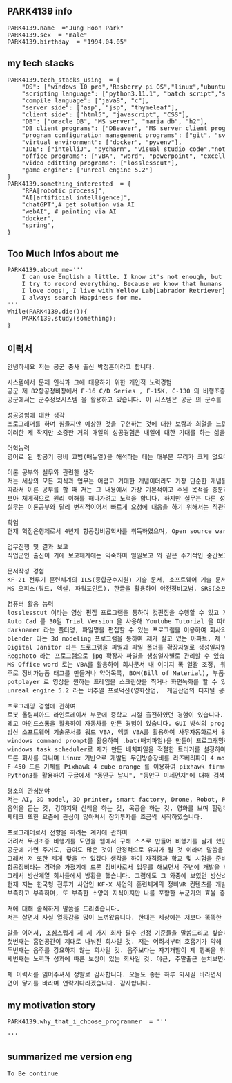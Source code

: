 ## PARK4139 info
<pre>
PARK4139.name  ="Jung Hoon Park" 
PARK4139.sex  = "male"
PARK4139.birthday  = "1994.04.05"  
</pre>
## my tech stacks
<pre>
PARK4139.tech_stacks_using  = {
    "OS": ["windows 10 pro","Rasberry pi OS","linux","ubuntu"], 
    "scripting language": ["python3.11.1", "batch script","shell script"], 
    "compile language": ["java8", "c"], 
    "server side": ["asp", "jsp", "thymeleaf"], 
    "client side": ["html5", "javascript", "CSS"],
    "DB": ["oracle DB", "MS server", "maria db", "h2"],
    "DB client programs": ["DBeaver", "MS server client program", "sqlplus"],
    "program configuration management programs": ["git", "svn"],
    "virtual environment": ["docker", "pyvenv"],
    "IDE": ["intelliJ", "pycharm", "visual studio code","notepad++", ""],
    "office programs": ["VBA", "word", "powerpoint", "excell"], 
    "video editting programs": ["losslesscut"],
    "game engine": ["unreal engine 5.2"]
}
PARK4139.something_interested  = {
    "RPA[robotic process]",
    "AI[artificial intelligence]",
    "chatGPT",# get solution via AI
    "webAI", # painting via AI
    "docker",
    "spring",
}
</pre>
## Too Much Infos about me
<pre>
PARK4139.about_me='''
    I can use English a little. I know it's not enough, but I'm still trying to use it
    I try to record everything. Because we know that humans are oblivious animals, including me.
    I love dogs!, I live with Yellow Lab[Labrador Retriever]. When things aren't going well, I go for a walk, dogs make me laugh.
    I always search Happiness for me.
'''
While(PARK4139.die()){
    PARK4139.study(something); 
}
</pre>

## 이력서
<pre>
안녕하세요 저는 공군 중사 출신 박정훈이라고 합니다.

시스템에서 문제 인식과 그에 대응하기 위한 개인적 노력경험
공군 제 82항공정비창에서 F-16 C/D Series , F-15K, C-130 의 비행조종제어계통을 대상으로 한 군직 창정비 및 오버홀(볼트와 너트 같은 물리적으로 더 이상 분해할 수 없는 최소 수준까지 분해하는  정비)를 수행하였습니다.  작은 정비 실수는 뉴스에 나올 법한 큰 항공기 사고에 대한 잠재력을 가졌습니다. 이를 미연에 방지하기 위해서는 아주 작은 사고의 원인이 될만한 부분이더라도 여러번 또 반드시 체크하는 것이 중요합니다. 이를 실천하기 위해서 저는 거의 모든 정비 업무 수행에 있어서 개인 체크리스트를 만들어 활용을 해왔으며 이를 통한 실수의 발생을 줄였습니다. 부품 수급이 제때 이루어지지 않아 발생하는 출고문제, 신뢰성이 떨어지는 노후된 부품이 공급이 되어 출고품의 성능을 보장하지 못하는 문제들을 경험한 적이 있습니다. 이런 경험을 통하여 사소하게 느껴질지 모르는 작은 문제가 예측 못한 사이드 이펙트 또는 더 나아가 큰 문제를 일으킬 수 있을 수 있다는 것을 이해하고 있습니다 이 와 같이 다른분야에서 또한 사소한 문제도 리스크 관리를 하기 위해서 업무관련메모를 늘상 개인 파일에 수행하고 있습니다.
공군에서는 군수정보시스템 을 활용하고 있습니다. 이 시스템은 공군 의 군수를 담당하는 작업자들이 수행한 작업 정보를 입력하며 상위 부서에서는 군수업무를 관리를 용이하도록 한 전산 시스템입니다 .이 시스템은 주기적으로 입력된 데이터들을 통계를 내어 유의미한 데이터 통찰을 얻어 군수업무의 효율을 높이도록 피드백을 관련 군수 부서에 하달을 합니다. 이에 문제가 되는 것이 작업자의 낮은 신뢰도의 데이터가 시스템에 입력되어 데이터 분석이 잘못된 방향으로 흘러가 좋지 못한 업무적 피드백을 만들어 악순환을 일으켜 과잉인시수 또는 인시수결여 와 같은 문제가 되기도 하였습니다. 이런 피드백은 시스템이 의도된 바로 순기능을 수행하지 못한 것이 원인 이라고 생각을 가지고 있습니다. 이의 근원은 단순한 신뢰도가 낮은 데이터에서 비롯되었다고 생각합니다. 그래서 저는 단순한 데이터라도 시스템에 의도된 데이터를 잘 파악하여 데이터를 가공하고 입력하여야 시스템에 기대된 순기능을 적절히 작동할 수 있도록 단순 데이터에도 특성과 신뢰도를 고민해서 입력하였습니다.

성공경험에 대한 생각
프로그래머를 하며 힘들지만 예상한 것을 구현하는 것에 대한 보람과 희열을 느낍니다
이러한 제 작지만 소중한 거의 매일의 성공경험은 내일에 대한 기대를 하는 삶을 계속 갈망하게 하는 동기부여,  그 자체입니다.

어학능력
영어로 된 항공기 정비 교범(매뉴얼)을 해석하는 데는 대부분 무리가 크게 없으며 어려운 부분은 인터넷의 도움을 받아 해결할 수 있었습니다. 일본어는 간단한 일상적인 회화를 듣고 이해할 수 있습니다.

이론 공부와 실무와 관련한 생각
저는 세상의 모든 지식과 업무는 어렵고 거대한 개념이더라도 가장 단순한 개념들의 집합이라고 생각을 합니다.
따라서 이론 공부를 할 때 저는 그 내용에서 가장 기본적이고 주된 목적을 충분히 이해를 한 상태에서 해당 내용을 반복하여 
보아 체계적으로 원리 이해를 해나가려고 노력을 합니다. 하지만 실무는 다른 성격을 가진 부분이라고 생각합니다.
실무는 이론공부와 달리 변칙적이어서 빠르게 요청에 대응을 하기 위해서는 직관적이거나 감각적으로 커버를 해야하는 경우가 꽤 자주 있을 수 있다고 생각합니다. 정리하면 저는 두 가지 모두를 병행해야할 필요가 있다고 생각합니다.

학업
현재 학점은행제로서 4년제 항공정비공학사를 취득하였으며, Open source ware(대학공개강의) 를 활용하여 컴퓨터공학을 공부할 계획을 가지고 있습니다. 현재 실무에 의해서 많이 미루어 지고 있는데, 어느정도 데드라인을 다시 설정하여 학업을 진행할 생각입니다. 추후에 환경과 제 의지에 변함이 없다면 대학원까지도 공부를 계속하고 싶습니다.

업무진행 및 결과 보고
직업군인 출신이 기에 보고체계에는 익숙하여 일일보고 와 같은 주기적인 중간보고를 꼼꼼히 수행할 수 있다는 자신감이 있습니다.

문서작성 경험
KF-21 전투기 훈련체계의 ILS(종합군수지원) 기술 문서, 소프트웨어 기술 문서를 작성한 경험이 있습니다
MS 오피스(워드, 엑셀, 파워포인트), 한글을 활용하여 야전정비교범, SRS(소프트웨어요구사항명세서), SDD(소프트웨어설계기술서),  STP(소프트웨어시험계획서) 등의 방산 소프트웨어 기술문서를 방위사업청 개발실무지침에 따라서 문서를 계약된 방산업체에 개정(최신화) 및 제출해 본 경험이 있습니다.

컴퓨터 활용 능력 
losslesscut 이라는 영상 편집 프로그램을 통하여 컷편집을 수행할 수 있고 지원되는 mp4, mkv 등의 확장자로 Export를 할 수 있습니다.
Auto Cad 를 30일 Trial Version 을 사용해 Youtube Tutorial 을 따라하여 Bolt,Washer와 같은 기계요소 구현한 경험이 있습니다.
darknamer 라는 폴더명, 파일명을 편집할 수 있는 프로그램을 이용하여 회사의 전자 문서, 기술 문서의 파일명을 편집하고 관리한적이 있습니다.
blender 라는 3d modeling 프로그램을 통하여 제가 살고 있는 아파트, 제 방, 침대, 책장, 컵, 서랍, 냉장고, 세탁기 등을 모델링을 하고 간단한 uv mapping을 한 적이 있습니다.
Digital Janitor 라는 프로그램을 파일과 파일 폴더를 확장자별로 생성일자별로 관리할 수 있습니다.
Regphoto 라는 프로그램으로 jpg 확장자 파일을 생성일자별로 관리할 수 있습니다.
MS Office word 로는 VBA를 활용하여 회사문서 내 이미지 폭 일괄 조정, 워드 내 텍스트 와일드카드를 활용하여 일괄 교체를 하여 수정제출한 적이 있습니다. MS Office excell로는 텍스트 데이터를 일반적인 함수들과 mid 함수, concatenate 함수,textjoin 함수, 데이터 나누기 기능을 활용하여 table 또는 column과 row에서 원하는 텍스트 형태로 가공을 하거나 필터링을 해본 경험이 있습니다.
주로 정비가능품 태그를 만들거나 약어목록, BOM(Bill of Material), 부품목록 등을 만든 경험이 있습니다.
potplayer 로 영상을 원하는 프레임을 스크린샷을 찍거나 화면녹화를 할 수 있습니다.
unreal engine 5.2 라는 버추얼 프로덕션(영화산업,  게임산업의 디지털 공간)에 대한 

프로그래밍 경험에 관하여
로봇 올림피아드 라인트레이서 부문에 중학교 시절 출전하였던 경험이 있습니다. Line tracer의 basic code를 간단히 라인트레이싱을 위한 센서에 값을 변화하여 라인트레이서의 움직임을 제어하여 프로그래밍을 한 적이 있습니다.
레고 마인드스톰을 활용하여 자동차를 만든 경험이 있습니다. GUI 방식의 programming 경험이었습니다.
방산 소프트웨어 기술문서를 워드 VBA, 엑셀 VBA를 활용하여 사무자동화로서 워드문서 내에서 600여 개의 서로 다른 단어들을 특정 위치의 단어와 교체하는 스크립트를 짜본적이 있고 작업효율을 개선시킨 경험이 있습니다.
windows command prompt를 활용하여 .bat(배치파일)을 만들어 프로그래밍하여 폴더명에 백업한 날짜를 붙여 회사의 기술문서를 작업한 뒤 데이터를 백업 및 관리를 한 적이 있습니다.
windows task scheduler로 제가 만든 배치파일을 적절한 트리거를 설정하여 실행시킬 수 있습니다.
드론 회사를 다니며 Linux 기반으로 개발된 무인방송장비를 라즈베리파이 4 model b에 라즈베리파이 OS를 인터넷의 튜토리얼과 메뉴얼에 따른 설치를 진행하여 제품을 납품한 경험이 있습니다.
F-450 드론 기체를 Pixhawk 4 cube orange 를 이용하여 pixhawk firmware를 설치하고, 기체를 조립하여 Qground control software로 셋팅을 하고 비행 및 이동미션을 테스트한 경험이 있습니다.
Python3를 활용하여 구글에서 "동안구 날씨", "동안구 미세먼지"에 대해 검색하여 나온 정보를 크롬 개발자 도구를 활용하여 해당 데이터의 CSS selector, ID selectoir, TAG selector를 얻고 URL 등의 몇 입력정보와 함께 visual studio에서  requests, bs4 모듈을 활용하여 python script를 작성하여 "제가 원하는 동안구 날씨에 대한 데이터"를 web scraping을 한 경험이 있습니다.

평소의 관심분야 
저는 AI, 3D model, 3D printer, smart factory, Drone, Robot, ROS, C, C#, c++, Python, RPA, Docker 의 4차 산업 분야에 관심이 많습니다.
음악을 듣는 것, 강아지와 산책을 하는 것, 목공을 하는 것, 영화를 보며 힐링하는 것도 좋아합니다.
제테크 또한 요즘에 관심이 많아져서 장기투자를 조금씩 시작하였습니다.

프로그래머로서 전향을 하려는 계기에 관하여
어려서 무선조종 비행기를 도면을 웹에서 구해 스스로 만들어 비행기를 날게 했던 그 순간을 잊지 못합니다. 그런 기억과 기분을 항상 마음 속에 넣어 두고 살았던 제게 부모님은 항공기 정비에 관해서 말씀을 해주셨습니다 항공기 정비사 전망과 비행기를 어려서부터 좋아했던 제 모습을 보고 
공군에 가면 주거도, 급여도 많은 것이 안정적으로 유지가 될 것 이라며 말씀을 하셨습니다. 
그래서 저 또한 제게 맞을 수 있겠다 생각을 하여 자격증과 학교 및 시험을 준비하여 공군에 들어갔고 일을 해보았지만, 그러나 항공기 정비는 제 마음속에 있는 개발과 창의적인 일과는 거리가 먼 업무들 뿐이 었습니다. 이는 저를 자꾸 우울하게 만들어갔습니다. 저는 이 우울한 마음을 극복하기 위해서 제대를 준비하며 평소 관심이 있는 개발 분야들을 공부를 시작하였고 제대하였습니다.
항공정비라는 경력을 가졌기에 드론 정비사로서 업무를 해보면서 주변에 개발을 하는 것을 조금 관찰을 해보고자 드론 회사에도 들어가 보았습니다. 아니나 다를까 개발자의 모습이 너무 재미있어 보이고 멋있어 보였습니다. 제가 꿈꾸던 것 같았습니다. 저는 아무도 모르게 개발자가 되고자 하는 마음을 숨기고 있었습니다. 미리 이야기하여 스트레스를 다가오게 하는 것보다는 스스로 수긍이 가능한 결과를 먼저 만들어 제 생각을 알려주는 편이 나을 것이라고 판단을 하였습니다. 스물아홉이라는 늦은 나이에 본격적인 개발자 전향을 시작할 생각으로 웹커뮤니티, 주변에게 물어보면 하지 말라는 말이 거의 대부분이었습니다. 그럼에도 저는 마음을 먹고 개발자를 하려고 합니다. 그러나, 개발자로서 커리어를 쌓고자 했으나 역시나 현실은 어려웠습니다.
그래서 방산계열 회사들에서 방황을 했습니다. 그럼에도 그 와중에 보였던 방산소프트웨어 개발자들의 모습이 좋아보이고 부럽고 되고싶은 생각은 계속되었습니다. 
현재 저는 한국형 전투기 사업인 KF-X 사업의 훈련체계의 정비VR 컨텐츠를 개발을 하는 방산회사의 기획 부서에 있습니다. 그럼에도 꿈을 이루겠다는 의지는 사그라들지 않고 있습니다. 이것은 인생문제이며 인생에서 제대로 도전을 해본적이 없던 제게 큰 의미가 있기도 합니다. 하지 않으면 후회가 인생에서 클 것이라고 생각을 하고 있습니다.
부족하고 부족하며, 또 부족한 소양과 지식이지만 나를 포함한 누군가의 효율 증대, 편의 증대를 위해서 만들고 싶다는 욕구와 만들었을 때의 희열을 느껴보았고 포기할 수 없기에 개발자의 꿈을 꼭 실현하고 싶다고 생각하고 있습니다. 항상 자기개발을 하며, 실험하고, 기록하고 그 기록을 열람하여 응용을 잘하는 좋은 개발자가 되고싶습니다

저에 대해 솔직하게 말씀을 드리겠습니다.
저는 살면서 사실 열등감을 많이 느껴왔습니다. 한때는 세상에는 저보다 똑똑한 사람들, 가진 사람들이 많은 것에 무력해지기도 하고 지치기도  했었습니다. 하지만 이제는 그렇지 않습니다. 항공기 정비에서 얻었던 값진 경험들을 토대로 제 전문성을 인정을 받은 성공체험을 하였고 거기서 큰 위로를 받았기 때문입니다. 따라서 지금의 저는 제가 꿈꾸는 프로그래머로서 제가 부족한 부분에 대해서 또 열등감을 느끼는 부분에 대해서는 늘 자기개발하고 채워나가고 그 것이 비로서 성과로 이어질 떄, 큰 기쁨을 느낄 수 있을 것 같습니다. 이런 저를 회사관점에서 잘 활용할 수 있고 제 입장에서는 만족하며 회사와 개인 간에 합리적으로 상호배려와 양보를 하며 오래일할 좋은 그런 회사를 구하고 싶습니다.

말을 이어서, 조심스럽게 제 세 가지 회사 필수 선정 기준들을 말씀드리고 싶습니다
첫번째는 흡연공간이 제대로 나눠진 회사일 것. 저는 어려서부터 호흡기가 약해 입원도 한적이 있으며, 비흡연자입니다. 
두번째는 음주를 강요하지 않는 회사일 것. 음주보다는 자기개발이 제 행복을 위해서 우선순위에서 가치가 높습니다.
세번째는 노력과 성과에 따른 보상이 있는 회사일 것. 야근, 주말출근 눈치보면서 하고 싶지 않습니다. 여건상 필요하다면 하는 것이고 그에 따른 보상은 뒤 따르기를 희망합니다. 

제 이력서를 읽어주셔서 정말로 감사합니다. 오늘도 좋은 하루 되시길 바라면서 
연이 닿기를 바라며 연락기다리겠습니다. 감사합니다.
</pre>
## my motivation story
<pre>
PARK4139.why_that_i_choose_programmer  = '''

'''
</pre>
## summarized me version eng
<pre>
To Be continue
</pre>
